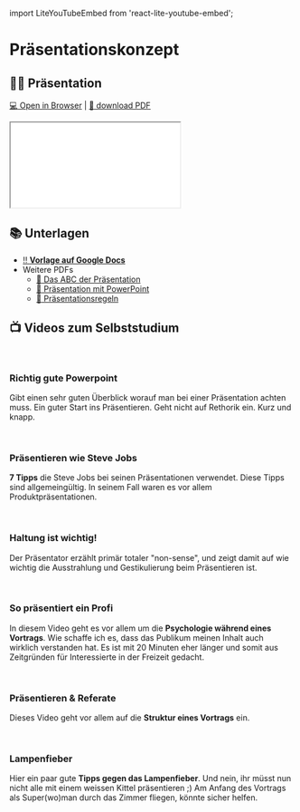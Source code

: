 import LiteYouTubeEmbed from 'react-lite-youtube-embed';

# Präsentationskonzept

## :teacher: Präsentation

[:computer: Open in Browser](pathname:///slides/präsentationskonzept) | [:floppy_disk: download PDF](pathname:///slides/präsentationskonzept.pdf)

<iframe src="/bbzbl-modul-431/slides/präsentationskonzept"></iframe>

## :books: Unterlagen

- [:bangbang: **Vorlage auf Google Docs**](https://docs.google.com/document/d/1q801qPjNKls_0JA0Ng7y2lv-K85w3po9zquc-o3vnIk/edit)
- Weitere PDFs
  - [:book: Das ABC der Präsentation](https://drive.google.com/file/d/1S_Rqqi05qTbf3gkcPTZ3j0ll1OrenIa8/view)
  - [:book: Präsentation mit PowerPoint](https://drive.google.com/file/d/1S_Rqqi05qTbf3gkcPTZ3j0ll1OrenIa8/view)
  - [:book: Präsentationsregeln](https://drive.google.com/file/d/13zAamK_KvAqFJnR4g1FlBVh8aZSbgMCV/view)

## :tv: Videos zum Selbststudium

<div class="container">
<div class="row"><div class="col">
<br/>

### Richtig gute Powerpoint
Gibt einen sehr guten Überblick worauf man bei einer Präsentation achten muss. Ein guter Start ins Präsentieren. Geht nicht auf Rethorik ein. Kurz und knapp.

</div><div class="col">

<LiteYouTubeEmbed
  id="xNsPCFj9Aqw"
  params="autoplay=1&autohide=1&showinfo=0&rel=0"
  title="DU setzt deinen Fokus falsch - mit Lerntagebuch besser fokussieren und konzentrieren StudentenTipps"
  poster="maxresdefault"
  webp
/>

</div></div>

<div class="row"><div class="col">
<br/>

### Präsentieren wie Steve Jobs
**7 Tipps** die Steve Jobs bei seinen Präsentationen verwendet. Diese Tipps sind allgemeingültig. In seinem Fall waren es vor allem Produktpräsentationen.

</div><div class="col">

<LiteYouTubeEmbed
  id="9tR0C93T0hs"
  params="autoplay=1&autohide=1&showinfo=0&rel=0"
  title="Präsentieren wie Steve Jobs - Tipps und Tricks vom Meister "
  poster="maxresdefault"
  webp
/>

</div></div>

<div class="row"><div class="col">
<br/>

### Haltung ist wichtig!
Der Präsentator erzählt primär totaler "non-sense", und zeigt damit auf wie wichtig die Ausstrahlung und Gestikulierung beim Präsentieren ist.

</div><div class="col">

<LiteYouTubeEmbed
  id="8S0FDjFBj8o"
  params="autoplay=1&autohide=1&showinfo=0&rel=0"
  title="Wie man in einem TEDxTalk clever wirkt | Will Stephen | TEDxNewYork "
  poster="maxresdefault"
  webp
/>

</div></div>

<div class="row"><div class="col">
<br/>

### So präsentiert ein Profi
In diesem Video geht es vor allem um die **Psychologie während eines Vortrags**. Wie schaffe ich es, dass das Publikum meinen Inhalt auch wirklich verstanden hat. Es ist mit 20 Minuten eher länger und somit aus Zeitgründen für Interessierte in der Freizeit gedacht.

</div><div class="col">

<LiteYouTubeEmbed
  id="8O7CusRyWC4"
  params="autoplay=1&autohide=1&showinfo=0&rel=0"
  title="So präsentiert ein Profi // Matthias Pöhm "
  poster="maxresdefault"
  webp
/>

</div></div>

<div class="row"><div class="col">
<br/>

### Präsentieren & Referate
Dieses Video geht vor allem auf die **Struktur eines Vortrags** ein.

</div><div class="col">

<LiteYouTubeEmbed
  id="cHZFcHaH1JU"
  params="autoplay=1&autohide=1&showinfo=0&rel=0"
  title="Präsentieren & Referate - Tipps & Tricks für Vorträge & Präsentationen in Schule, Ausbildung, Uni"
  poster="maxresdefault"
  webp
/>

</div></div>

<div class="row"><div class="col">
<br/>

### Lampenfieber
Hier ein paar gute **Tipps gegen das Lampenfieber**. Und nein, ihr müsst nun nicht alle mit einem weissen Kittel präsentieren ;) Am Anfang des Vortrags als Super(wo)man durch das Zimmer fliegen, könnte sicher helfen. 

</div><div class="col">

<LiteYouTubeEmbed
  id="IVVrG8Rrq7c"
  params="autoplay=1&autohide=1&showinfo=0&rel=0"
  title="5 Tipps gegen Lampenfieber!"
  poster="maxresdefault"
  webp
/>

</div></div>

</div>

